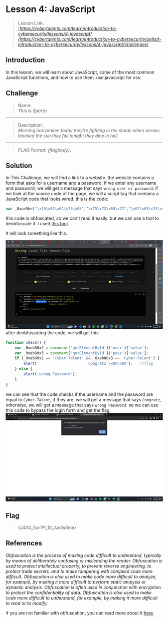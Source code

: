 # Lesson 4: JavaScript

> Lesson Link:\
> *[https://cybertalents.com/learn/introduction-to-cybersecurity/lessons/4-javascript](https://cybertalents.com/learn/introduction-to-cybersecurity/units/t-introduction-to-cybersecurity/lessons/4-javascript/challenges)*

## Introduction

In this lesson, we will learn about JavaScript, some of the most common JavaScript functions, and how to use them. use javascript for xss.

## Challenge

> Name:\
> *This is Sparta.*

---

> Description:\
> *Morning has broken today they're fighting in the shade when arrows blocked the sun they fell tonight they dine in hell.*
---
> *FLAG Format:  {flagbody}*.

## Solution

In This Challenge, we will find a link to a website. the website contains a form that asks for a username and a password. if we enter any username and password, we will get a message that says `wrong user or password`.
if we look at the source code of the page, we will a script tag that contains a JavaScript code that looks wired. this is the code:

```javascript
var _0xae5b=["\x76\x61\x6C\x75\x65","\x75\x73\x65\x72","\x67\x65\x74\x45\x6C\x65\x6D\x65\x6E\x74\x42\x79\x49\x64","\x70\x61\x73\x73","\x43\x79\x62\x65\x72\x2d\x54\x61\x6c\x65\x6e\x74","\x20\x20\x20\x20\x20\x20\x20\x20\x20\x20\x20\x20\x20\x20\x20\x20\x20\x20\x20\x20\x20\x20\x43\x6F\x6E\x67\x72\x61\x74\x7A\x20\x0A\x0A","\x77\x72\x6F\x6E\x67\x20\x50\x61\x73\x73\x77\x6F\x72\x64"];function check(){var _0xeb80x2=document[_0xae5b[2]](_0xae5b[1])[_0xae5b[0]];var _0xeb80x3=document[_0xae5b[2]](_0xae5b[3])[_0xae5b[0]];if(_0xeb80x2==_0xae5b[4]&&_0xeb80x3==_0xae5b[4]){alert(_0xae5b[5]);} else {alert(_0xae5b[6]);}}
```

this code is obfuscated, so we can't read it easily. but we can use a tool to deobfuscate it. i used [this tool](https://lelinhtinh.github.io/de4js/). 

It will look something like this:

![alt](../assets/CybertTalents/javascript/javascript.png)
after deobfuscating the code, we will get this:

```javascript
function check() {
    var _0xeb80x2 = document['getElementById']('user')['value'];
    var _0xeb80x3 = document['getElementById']('pass')['value'];
    if (_0xeb80x2 == 'Cyber-Talent' && _0xeb80x3 == 'Cyber-Talent') {
        alert('                      Congratz \x0A\x0A');   //flag
    } else {
        alert('wrong Password');
    }
}
```

we can see that the code checks if the username and the password are equal to `Cyber-Talent`, if they are, we will get a message that says `Congratz`, otherwise, we will get a message that says `wrong Password`. so we can use this code to bypass the login form and get the flag.
![alt](../assets/CybertTalents/javascript/answer.png)

## Flag

> {J4V4_Scr1Pt_1S_Aw3s0me}

## References

*Obfuscation is the process of making code difficult to understand, typically by means of deliberately confusing or misleading the reader. Obfuscation is used to protect intellectual property, to prevent reverse engineering, to protect trade secrets, and to make tampering with compiled code more difficult. Obfuscation is also used to make code more difficult to analyze, for example, by making it more difficult to perform static analysis or dynamic analysis. Obfuscation is often used in conjunction with encryption to protect the confidentiality of data. Obfuscation is also used to make code more difficult to understand, for example, by making it more difficult to read or to modify.*

if you are not familiar with obfuscation, you can read more about it [here](https://en.wikipedia.org/wiki/Obfuscation_(software)).
